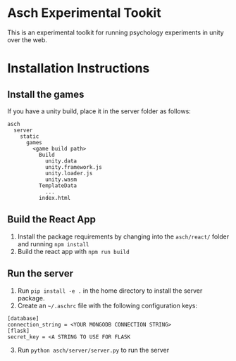 # Asch Experimental Tookit

This is an experimental toolkit for running psychology experiments in unity over the web.

# Installation Instructions


##  Install the games

If you have a unity build, place it in the server folder as follows:
```
asch
  server
    static
      games
        <game build path>
          Build
            unity.data
            unity.framework.js
            unity.loader.js
            unity.wasm
          TemplateData
            ...
          index.html
```

## Build the React App

1. Install the package requirements by changing into the `asch/react/` folder and running `npm install`
2. Build the react app with `npm run build`

## Run the server

1. Run `pip install -e .` in the home directory to install the server package.
2. Create an `~/.aschrc` file with the following configuration keys:

```
[database]
connection_string = <YOUR MONGODB CONNECTION STRING>
[flask]
secret_key = <A STRING TO USE FOR FLASK
```

3. Run `python asch/server/server.py` to run the server

